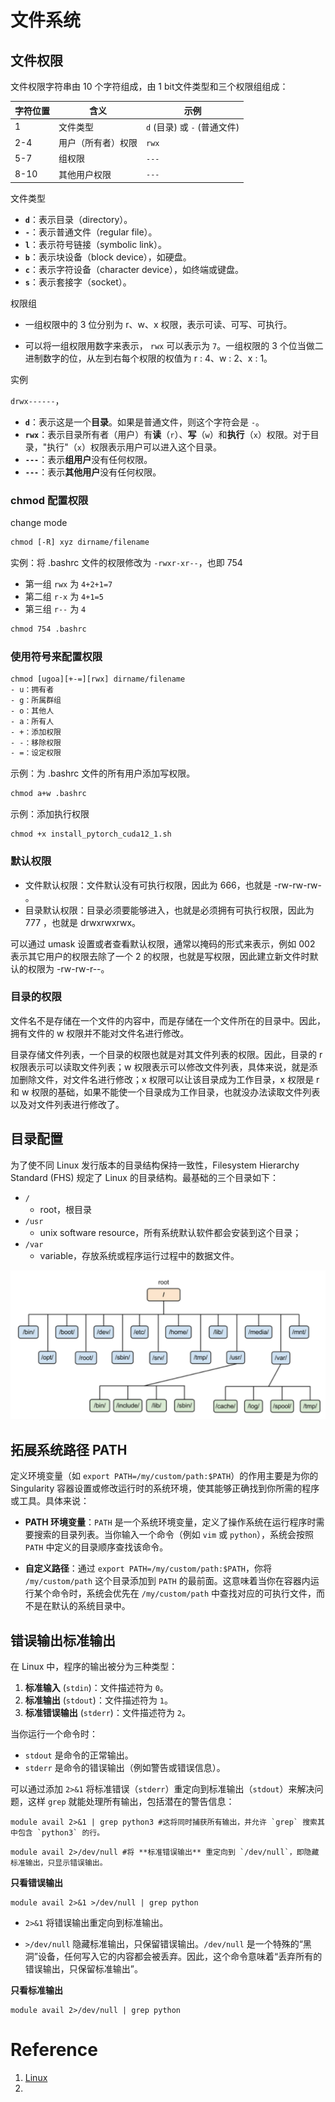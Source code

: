 

# 文件系统

## 文件权限

文件权限字符串由 10 个字符组成，由 1 bit文件类型和三个权限组组成：

| 字符位置 | 含义               | 示例                         |
| -------- | ------------------ | ---------------------------- |
| 1        | 文件类型           | `d` (目录) 或 `-` (普通文件) |
| 2-4      | 用户（所有者）权限 | `rwx`                        |
| 5-7      | 组权限             | `---`                        |
| 8-10     | 其他用户权限       | `---`                        |

文件类型

- **`d`**：表示目录（directory）。
- **`-`**：表示普通文件（regular file）。
- **`l`**：表示符号链接（symbolic link）。
- **`b`**：表示块设备（block device），如硬盘。
- **`c`**：表示字符设备（character device），如终端或键盘。
- **`s`**：表示套接字（socket）。

权限组

- 一组权限中的 3 位分别为 r、w、x 权限，表示可读、可写、可执行。

- 可以将一组权限用数字来表示， `rwx` 可以表示为 `7`。一组权限的 3 个位当做二进制数字的位，从左到右每个权限的权值为 r : 4、w : 2、x : 1。

实例

`drwx------`，

- **`d`**：表示这是一个**目录**。如果是普通文件，则这个字符会是 `-`。
- **`rwx`**：表示目录所有者（用户）有**读**（`r`）、**写**（`w`）和**执行**（`x`）权限。对于目录，"执行"（`x`）权限表示用户可以进入这个目录。
- **`---`**：表示**组用户**没有任何权限。
- **`---`**：表示**其他用户**没有任何权限。

### chmod 配置权限

change mode

```html
chmod [-R] xyz dirname/filename
```

实例：将 .bashrc 文件的权限修改为 `-rwxr-xr--`，也即 754

- 第一组 `rwx` 为 `4+2+1=7`
- 第二组 `r-x` 为 `4+1=5`
- 第三组 `r--` 为 `4`

```html
chmod 754 .bashrc
```

### 使用符号来配置权限

```html
chmod [ugoa][+-=][rwx] dirname/filename
- u：拥有者
- g：所属群组
- o：其他人
- a：所有人
- +：添加权限
- -：移除权限
- =：设定权限
```

示例：为 .bashrc 文件的所有用户添加写权限。

```html
chmod a+w .bashrc
```

示例：添加执行权限

```
chmod +x install_pytorch_cuda12_1.sh
```

### 默认权限

- 文件默认权限：文件默认没有可执行权限，因此为 666，也就是 -rw-rw-rw- 。
- 目录默认权限：目录必须要能够进入，也就是必须拥有可执行权限，因此为 777 ，也就是 drwxrwxrwx。

可以通过 umask 设置或者查看默认权限，通常以掩码的形式来表示，例如 002 表示其它用户的权限去除了一个 2 的权限，也就是写权限，因此建立新文件时默认的权限为 -rw-rw-r--。

### 目录的权限

文件名不是存储在一个文件的内容中，而是存储在一个文件所在的目录中。因此，拥有文件的 w 权限并不能对文件名进行修改。

目录存储文件列表，一个目录的权限也就是对其文件列表的权限。因此，目录的 r 权限表示可以读取文件列表；w 权限表示可以修改文件列表，具体来说，就是添加删除文件，对文件名进行修改；x 权限可以让该目录成为工作目录，x 权限是 r 和 w 权限的基础，如果不能使一个目录成为工作目录，也就没办法读取文件列表以及对文件列表进行修改了。

##  目录配置

为了使不同 Linux 发行版本的目录结构保持一致性，Filesystem Hierarchy Standard (FHS) 规定了 Linux 的目录结构。最基础的三个目录如下：

- `/`
  - root，根目录
- `/usr`
  - unix software resource，所有系统默认软件都会安装到这个目录；
- `/var`
  -  variable，存放系统或程序运行过程中的数据文件。

![image-20240527132946122](./20241014-linux.assets/image-20240527132946122.png)

## 拓展系统路径 PATH

定义环境变量（如 `export PATH=/my/custom/path:$PATH`）的作用主要是为你的 Singularity 容器设置或修改运行时的系统环境，使其能够正确找到你所需的程序或工具。具体来说：

- **PATH 环境变量**：`PATH` 是一个系统环境变量，定义了操作系统在运行程序时需要搜索的目录列表。当你输入一个命令（例如 `vim` 或 `python`），系统会按照 `PATH` 中定义的目录顺序查找该命令。

- **自定义路径**：通过 `export PATH=/my/custom/path:$PATH`，你将 `/my/custom/path` 这个目录添加到 `PATH` 的最前面。这意味着当你在容器内运行某个命令时，系统会优先在 `/my/custom/path` 中查找对应的可执行文件，而不是在默认的系统目录中。

## 错误输出标准输出

在 Linux 中，程序的输出被分为三种类型：

1. **标准输入** (`stdin`)：文件描述符为 `0`。
2. **标准输出** (`stdout`)：文件描述符为 `1`。
3. **标准错误输出** (`stderr`)：文件描述符为 `2`。

当你运行一个命令时：

- `stdout` 是命令的正常输出。
- `stderr` 是命令的错误输出（例如警告或错误信息）。

可以通过添加 `2>&1` 将标准错误（`stderr`）重定向到标准输出（`stdout`）来解决问题，这样 `grep` 就能处理所有输出，包括潜在的警告信息：

```
module avail 2>&1 | grep python3 #这将同时捕获所有输出，并允许 `grep` 搜索其中包含 `python3` 的行。
```

```
module avail 2>/dev/null #将 **标准错误输出** 重定向到 `/dev/null`，即隐藏标准输出，只显示错误输出。
```

**只看错误输出**

````
module avail 2>&1 >/dev/null | grep python
````

- `2>&1` 将错误输出重定向到标准输出。

- `>/dev/null` 隐藏标准输出，只保留错误输出。`/dev/null` 是一个特殊的“黑洞”设备，任何写入它的内容都会被丢弃。因此，这个命令意味着“丢弃所有的错误输出，只保留标准输出”。

**只看标准输出**

```
module avail 2>/dev/null | grep python
```

# Reference

1. [Linux](https://www.cyc2018.xyz/%E8%AE%A1%E7%AE%97%E6%9C%BA%E5%9F%BA%E7%A1%80/Linux/Linux.html#grep)
2. 